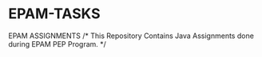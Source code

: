 # EPAM-TASKS
EPAM ASSIGNMENTS
/*
This Repository Contains Java Assignments done during EPAM PEP Program.
*/

